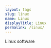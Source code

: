 ```yaml
---
layout: tags
slug: linux
name: Linux
displayTitle: Linux
permalink: /linux/
---
```


Linux software
